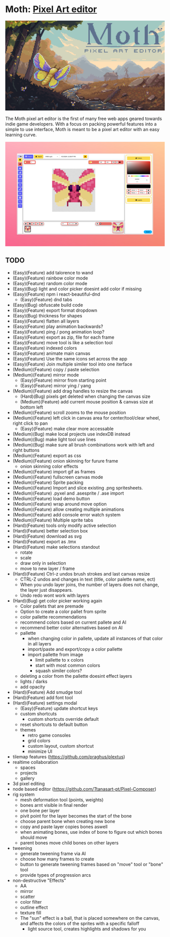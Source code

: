 
# Moth: <a href="https://foobar404.dev/moth/" target="_blank">Pixel Art editor</a>

<img src="./public/assets/cover.png" />

The Moth pixel art editor is the first of many free web apps geared towards indie game developers.
With a focus on packing powerful features into a simple to use interface, Moth is meant to be a pixel art editor
with an easy learning curve. 

<img src="./public/assets/screenshot.jpeg" />

## TODO
- (Easy)(Feature) add talorence to wand 
- (Easy)(Feature) rainbow color mode
- (Easy)(Feature) random color mode
- (Easy)(Bug) light and color picker doesint add color if missing
- (Easy)(Feature) npm i react-beautiful-dnd
    - (Easy)(Feature) dnd tabs
- (Easy)(Bug) obfuscate build code
- (Easy)(Feature) export format dropdown
- (Easy)(Bug) thickness for shapes
- (Easy)(Feature) flatten all layers
- (Easy)(Feature) play animation backwards?
- (Easy)(Feature) ping / pong animation loop?
- (Easy)(Feature) export as zip, file for each frame
- (Easy)(Feature) move tool is like a selection tool
- (Easy)(Feature) indexed colors
- (Easy)(Feature) animate main canvas
- (Easy)(Feature) Use the same icons set across the app
- (Easy)(Feature) Join multiple similer tool into one iterface
- (Medium)(Feature) copy / paste selection
- (Medium)(Feature) mirror mode
    - (Easy)(Feature) mirror from starting point
    - (Easy)(Feature) mirror ying / yang
- (Medium)(Feature) add drag handles to resize the canvas
    - (Hard)(Bug) pixels get deleted when changing the canvas size
    - (Medium)(Feature) add current mouse position & canvas size at bottom left
- (Medium)(Feature) scroll zooms to the mouse position
- (Medium)(Feature) left click in canvas area for center/tool/clear wheel, right click to pan
    - (Easy)(Feature) make clear more accessable
- (Medium)(Bug) make local projects use indexDB instead
- (Medium)(Bug) make light tool use lines
- (Medium)(Bug) make sure all brush combinations work with left and right buttons
- (Medium)(Feature) export as css
- (Medium)(Feature) onion skinning for furure frame
    - onion skinning color effects
- (Medium)(Feature) import gif as frames
- (Medium)(Feature) fullscreen canvas mode
- (Medium)(Feature) Sprite packing
- (Medium)(Feature) Import and slice existing .png spritesheets.
- (Medium)(Feature) .pyxel and .asesprite / .ase import
- (Medium)(Feature) load demo button
- (Medium)(Feature) wrap around move option
- (Medium)(Feature) allow creating multiple animations
- (Medium)(Feature) add console error watch system
- (Medium)(Feature) Multiple sprite tabs
- (Hard)(Feature) tools only modify active selection
- (Hard)(Feature) better selection box
- (Hard)(Feature) download as svg
- (Hard)(Feature) export as .tmx
- (Hard)(Feature) make selections standout
    - rotate
    - scale
    - draw only in selection
    - move to new layer / frame
- (Hard)(Feature) Ctrl-z undos brush strokes and last canvas resize
    - CTRL-Z undos and changes in text (title, color palette name, ect)
    - When you undo layer joins, the number of layers does not change, the layer just disappears.
    - Undo redo wont work with layers
- (Hard)(Bug) get color picker working again
    - Color pallets that are premade
    - Option to create a color pallet from sprite
    - color pallette recommendations 
    - recommend colors based on current pallete and AI 
    - recommend better color alternatives based on AI 
    - pallette 
        - when changing color in pallete, update all instances of that color in all layers 
        - import/paste and export/copy a color pallette 
        - import pallette from image 
            - limit pallette to x colors
            - start with most common colors
            - squash similer colors?
    - deleting a color from the pallette doesint effect layers
    - lights / darks 
    - add opacity 
- (Hard)(Feature) Add smudge tool
- (Hard)(Feature) add font tool
- (Hard)(Feature) settings modal
    - (Easy)(Feature) update shortcut keys
    - custom shortcuts 
        - custom shortcuts override default
    - reset shortcuts to default button 
    - themes
        - retro game consoles
        - grid colors
        - custom layout, custom shortcut
        - minimize UI
- tilemap features (https://github.com/praghus/plextus)
- realtime collaboration
    - spaces
    - projects
    - gallery
- 3d pixel editing
- node based editor (https://github.com/Ttanasart-pt/Pixel-Composer)
- rig system 
    - mesh deformation tool (points, weights)
    - bones arnt visible in final render
    - one bone per layer
    - pivit point for the layer becomes the start of the bone
    - choose parent bone when creating new bone
    - copy and paste layer copies bones aswell
    - when animating bones, use index of bone to figure out which bones should move
    - parent bones move child bones on other layers
- tweening
    - generate tweening frame via AI
    - choose how many frames to create
    - button to generate tweening frames based on "move" tool or "bone" tool
    - provide types of progression arcs
- non-destructive "Effects"
    - AA
    - mirror
    - scatter
    - color filter
    - outline effect
    - texture fill
    - The "sun" effect is a ball, that is placed somewhere on the canvas, and affects the colors of the sprites with a specific falloff
        - light source tool, creates highlights and shadows for you 









